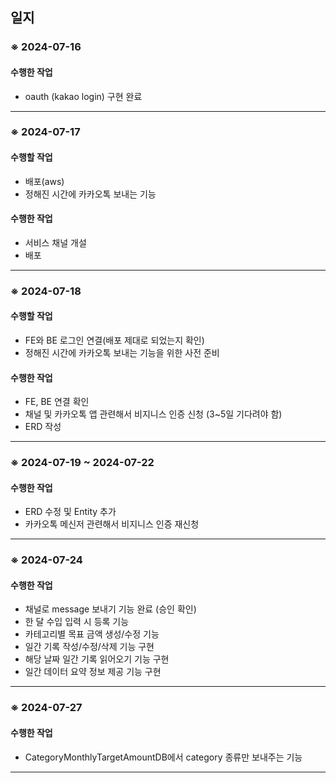 <h2>일지</h2>

<h3>※ 2024-07-16 </h3>

<h4>수행한 작업</h4>
<ul>
  <li>oauth (kakao login) 구현 완료 </li>
</ul>
<hr>

<h3>※ 2024-07-17 </h3>

<h4>수행할 작업</h4>
<ul>
  <li>배포(aws) </li>
  <li>정해진 시간에 카카오톡 보내는 기능</li>
</ul>
<h4>수행한 작업</h4>
<ul>
  <li>서비스 채널 개설 </li>
  <li>배포</li>
</ul>

<hr>

<h3>※ 2024-07-18 </h3>

<h4>수행할 작업</h4>
<ul>
  <li>FE와 BE 로그인 연결(배포 제대로 되었는지 확인)</li>
  <li>정해진 시간에 카카오톡 보내는 기능을 위한 사전 준비</li>
</ul>
<h4>수행한 작업</h4>
<ul>
  <li>FE, BE 연결 확인 </li>
  <li>채널 및 카카오톡 앱 관련해서 비지니스 인증 신청 (3~5일 기다려야 함) </li>
  <li>ERD 작성</li>
</ul>

<hr>

<h3>※ 2024-07-19 ~ 2024-07-22 </h3>

<h4>수행한 작업</h4>
<ul>
  <li>ERD 수정 및 Entity 추가 </li>
  <li>카카오톡 메신저 관련해서 비지니스 인증 재신청  </li>
</ul>

<hr>

<h3>※ 2024-07-24</h3>

<h4>수행한 작업</h4>
<ul>
  <li>채널로 message 보내기 기능 완료 (승인 확인) </li>
  <li>한 달 수입 입력 시 등록 기능</li>
  <li>카테고리별 목표 금액 생성/수정 기능</li>
  <li>일간 기록 작성/수정/삭제 기능 구현</li>
  <li>해당 날짜 일간 기록 읽어오기 기능 구현</li>
  <li>일간 데이터 요약 정보 제공 기능 구현</li>
</ul>

<hr>

<h3>※ 2024-07-27 </h3>

<h4>수행한 작업</h4>
<ul>
  <li>CategoryMonthlyTargetAmountDB에서 category 종류만 보내주는 기능</li>
</ul>

<hr>


